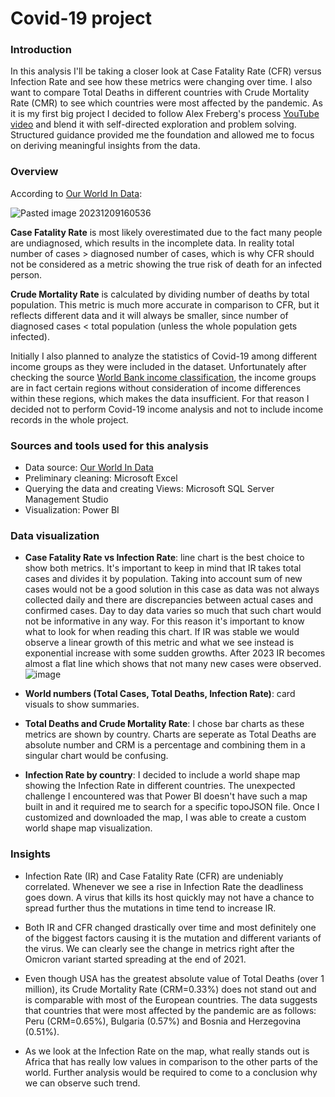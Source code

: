 # Covid-19 project

### Introduction

In this analysis I'll be taking a closer look at Case Fatality Rate (CFR) versus Infection Rate and see how these metrics were changing over time. I also want to compare Total Deaths in different countries with Crude Mortality Rate (CMR) to see which countries were most affected by the pandemic.
As it is my first big project I decided to follow Alex Freberg's process [YouTube video](https://www.youtube.com/watch?v=qfyynHBFOsM&list=PLUaB-1hjhk8H48Pj32z4GZgGWyylqv85f&index=1&ab_channel=AlexTheAnalyst) and blend it with self-directed exploration and problem solving. Structured guidance provided me the foundation and allowed me to focus on deriving meaningful insights from the data. 

### Overview 

According to [Our World In Data]( https://ourworldindata.org/mortality-risk-covid):

![Pasted image 20231209160536](https://github.com/KarolinaJurkin/Covid-19-Exploratory-Analysis/assets/53952580/588f4347-6955-45e8-bd0c-907130c3ff22)

**Case Fatality Rate** is most likely overestimated due to the fact many people are undiagnosed, which results in the incomplete data. In reality total number of cases > diagnosed number of cases, which is why CFR should not be considered as a metric showing the true risk of death for an infected person.

**Crude Mortality Rate** is calculated by dividing number of deaths by total population. This metric is much more accurate in comparison to CFR, but it reflects different data and it will always be smaller, since number of diagnosed cases < total population (unless the whole population gets infected).

Initially I also planned to analyze the statistics of Covid-19 among different income groups as they were included in the dataset. Unfortunately after checking the source [World Bank income classification](https://datahelpdesk.worldbank.org/knowledgebase/articles/906519-world-bank-country-and-lending-groups), the income groups are in fact certain regions without consideration of income differences within these regions, which makes the data insufficient. For that reason I decided not to perform Covid-19 income analysis and not to include income records in the whole project. 

### Sources and tools used for this analysis

- Data source: [Our World In Data](https://ourworldindata.org)
- Preliminary cleaning: Microsoft Excel
- Querying the data and creating Views: Microsoft SQL Server Management Studio
- Visualization: Power BI

### Data visualization

- **Case Fatality Rate vs Infection Rate**: line chart is the best choice to show both metrics. It's important to keep in mind that IR takes total cases and divides it by population. Taking into account sum of new cases would not be a good solution in this case as data was not always collected daily and there are discrepancies between actual cases and confirmed cases. Day to day data varies so much that such chart would not be informative in any way. For this reason it's important to know what to look for when reading this chart. If IR was stable we would observe a linear growth of this metric and what we see instead is exponential increase with some sudden growths. After 2023 IR becomes almost a flat line which shows that not many new cases were observed.
  ![image](https://github.com/KarolinaJurkin/Covid-19-Exploratory-Analysis/assets/53952580/dcfd2b36-f545-4f8e-a1ad-f7e43d7f9198)


- **World numbers (Total Cases, Total Deaths, Infection Rate)**: card visuals to show summaries.

- **Total Deaths and Crude Mortality Rate**: I chose bar charts as these metrics are shown by country. Charts are seperate as Total Deaths are absolute number and CRM is a percentage and combining them in a singular chart would be confusing. 

- **Infection Rate by country**: I decided to include a world shape map showing the Infection Rate in different countries. The unexpected challenge I encountered was that Power BI doesn't have such a map built in and it required me to search for a specific topoJSON file. Once I customized and downloaded the map, I was able to create a custom world shape map visualization. 

### Insights

- Infection Rate (IR) and Case Fatality Rate (CFR) are undeniably correlated. Whenever we see a rise in Infection Rate the deadliness goes down. A virus that kills its host quickly may not have a chance to spread further thus the mutations in time tend to increase IR.

- Both IR and CFR changed drastically over time and most definitely one of the biggest factors causing it is the mutation and different variants of the virus. We can clearly see the change in metrics right after the Omicron variant started spreading at the end of 2021.

- Even though USA has the greatest absolute value of Total Deaths (over 1 million), its Crude Mortality Rate (CRM=0.33%) does not stand out and is comparable with most of the European countries. The data suggests that countries that were most affected by the pandemic are as follows: Peru (CRM=0.65%), Bulgaria (0.57%) and Bosnia and Herzegovina (0.51%).

- As we look at the Infection Rate on the map, what really stands out is Africa that has really low values in comparison to the other parts of the world. Further analysis would be required to come to a conclusion why we can observe such trend.
